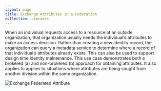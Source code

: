 ```yaml
---
layout: page
title: Exchange Attributes in a Federation
collection: usecases
---
```

When an individual requests access to a resource at an outside organization, that organization usually needs the individual’s attributes to make an access decision. Rather than creating a new identity record, the organization can query a metadata service to determine where a record of that individual’s attributes already exists. This can also be used to support design time identity maintenance.
This use case demonstrates both a brokered (a) and non-brokered (b) approach for obtaining attributes. It also applies to applies to situations where attributes are being sought from another division within the same organization.

![Exchange Federated Attribute](../../img/ExchangeAttributes.png)

